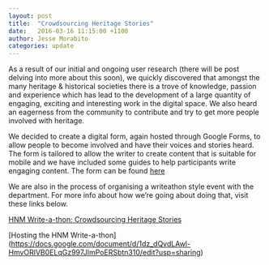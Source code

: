 ```yaml
---
layout: post
title:  "Crowdsourcing Heritage Stories"
date:   2016-03-16 11:15:00 +1100
author: Jesse Morabito
categories: update 
---
```


As a result of our initial and ongoing user research (there will be post delving into more about this soon), we quickly discovered that amongst the many heritage & historical societies there is a trove of knowledge, passion and experience which has lead to the development of a large quantity of engaging, exciting and interesting work in the digital space. We also heard an eagerness from the community to contribute and try to get more people involved with heritage.

We decided to create a digital form, again hosted through Google Forms, to allow people to become involved and have their voices and stories heard. The form is tailored to allow the writer to create content that is suitable for mobile and we have included some guides to help participants write engaging content. The form can be found [here](http://goo.gl/forms/ewLyGaRXjN)

We are also in the process of organising a writeathon style event with the department. 
For more info about how we’re going about doing that, visit these links below.

[HNM Write-a-thon: Crowdsourcing Heritage Stories](https://docs.google.com/document/d/1Teiz_UUtlKPYISCwjtTgcqo-vfRwbXvwjov9L1meN2Y/edit?usp=sharing)

[Hosting the HNM Write-a-thon] 
(https://docs.google.com/document/d/1dz_dQvdLAwl-HmvORlVB0ELqGz997JlmPoERSbtn310/edit?usp=sharing)
